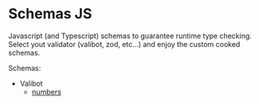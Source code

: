# Schemas JS

Javascript (and Typescript) schemas to guarantee runtime type checking. Select yout validator (valibot, zod, etc...) and enjoy the custom cooked schemas.

Schemas:

- Valibot
    - [numbers](./schemas/valibot/numbers/README.md)
